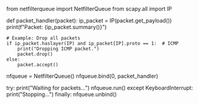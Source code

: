 from netfilterqueue import NetfilterQueue
from scapy.all import IP

def packet_handler(packet):
    ip_packet = IP(packet.get_payload())
    print(f"Packet: {ip_packet.summary()}")
    
    # Example: Drop all packets
    if ip_packet.haslayer(IP) and ip_packet[IP].proto == 1:  # ICMP
        print("Dropping ICMP packet.")
        packet.drop()
    else:
        packet.accept()

nfqueue = NetfilterQueue()
nfqueue.bind(0, packet_handler)

try:
    print("Waiting for packets...")
    nfqueue.run()
except KeyboardInterrupt:
    print("Stopping...")
finally:
    nfqueue.unbind()
